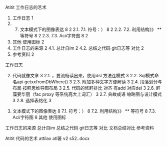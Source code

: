 Atitit 工作日志的艺术 

1. 工作日志	1
2. 7. 文本模式下的图像表达	8	2
2.1. 7.1. 符号：）	8	2
2.2. 7.2. 利用结构》》  ** 等符号	8	2
2.3. 7.3. Acii字符图	8	2
3. 其他 使用图标	2
4. 工作日志的来源	2
4.1. 总计自im	2
4.2. 总结之代码 git日志等  对比	2
5. 参考资料	2

工作日志

2. 代码就像文章	3
2.1. ，要流畅读出来，使用dsl 方法连模式	3
2.2. Sql模式命名api getxxfromDbWhere()	3
2.3. 附加多种文字方便解读	3
2.4. 段落划分与布局 按照思维导图布局	3
2.5. 代码的修辞排比 对齐 有add 对应del	3
2.6. 辞藻要华丽（fac proxy 等系统高大上词汇）	3
2.7. 典故成语  缩略图与设计模式	3
2.8. 选择表格化	3

7. 文本模式下的图像表达	8
7.1. 符号：）	8
7.2. 利用结构》》  ** 等符号	8
7.3. Acii字符图	8
其他 使用图标



工作日志的来源
总计自im
总结之代码 git日志等  对比
文档总结对比
参考资料

Atitit 代码的艺术 attilax atl著 v2 s52..docx

